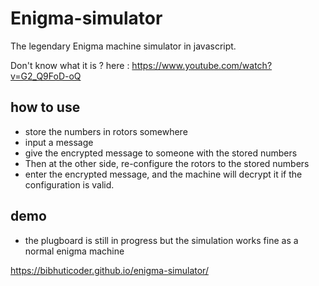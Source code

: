 # Enigma-simulator
The legendary Enigma machine simulator in javascript.

Don't know what it is ? here : https://www.youtube.com/watch?v=G2_Q9FoD-oQ


## how to use
- store the numbers in rotors somewhere
- input a message 
- give the encrypted message to someone with the stored numbers 
- Then at the other side, re-configure the rotors to the stored numbers 
- enter the encrypted message, and the machine will decrypt it if the configuration is valid.


## demo
- the plugboard is still in progress but the simulation works fine as a normal enigma machine

https://bibhuticoder.github.io/enigma-simulator/
